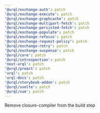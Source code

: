 ```yaml
---
'@urql/exchange-auth': patch
'@urql/exchange-execute': patch
'@urql/exchange-graphcache': patch
'@urql/exchange-multipart-fetch': patch
'@urql/exchange-persisted-fetch': patch
'@urql/exchange-populate': patch
'@urql/exchange-refocus': patch
'@urql/exchange-request-policy': patch
'@urql/exchange-retry': patch
'@urql/exchange-suspense': patch
'@urql/core': patch
'@urql/introspection': patch
'next-urql': patch
'@urql/preact': patch
'urql': patch
'urql-docs': patch
'@urql/storybook-addon': patch
'@urql/svelte': patch
'@urql/vue': patch
---
```


Remove closure-compiler from the build step
